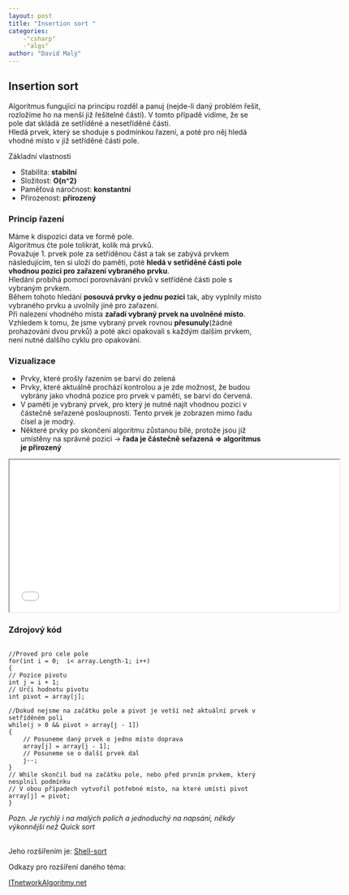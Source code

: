 ```yaml
---
layout: post
title: "Insertion sort "
categories:
    -"csharp"
    -"algs"
author: "David Malý"
--- 
```



## Insertion sort


Algoritmus fungující na principu rozděl a panuj (nejde-li daný problém řešit, rozložíme ho na menší již řešitelné části). V tomto případě vidíme, že se pole dat skládá ze setříděné a nesetříděné části.
<br>Hledá prvek, který se shoduje s podmínkou řazení, a poté pro něj hledá vhodné místo v již setříděné části pole.



Základní vlastnosti


- Stabilita: **stabilní**
- Složitost: **O(n^2)**
- Paměťová náročnost: **konstantní**
- Přirozenost: **přirozený**


### Princip řazení


Máme k dispozici data ve formě pole.
<br>Algoritmus čte pole tolikrát, kolik má prvků. <br>Považuje 1. prvek pole za setříděnou část a tak se zabývá prvkem následujícím, ten si uloží do paměti, poté **hledá v setříděné části pole vhodnou pozici pro zařazení vybraného prvku**. <br>
Hledání probíhá pomocí porovnávání prvků v setříděné části pole s vybraným prvkem. <br>Během tohoto hledání **posouvá prvky o jednu pozici** tak, aby vyplnily místo vybraného prvku a uvolnily jiné pro zařazení.
<br>Při nalezení vhodného místa **zařadí vybraný prvek na uvolněné místo**.
<br>Vzhledem k tomu, že jsme vybraný prvek rovnou **přesunuly**(žádné prohazování dvou prvků) a poté akci opakovali s každým dalším prvkem, není nutné dalšího cyklu pro opakování.<br>




### Vizualizace

- Prvky, které prošly řazením se barví do zelená
- Prvky, které aktuálně prochází kontrolou a je zde možnost, že budou vybrány jako vhodná pozice pro prvek v paměti, se barví do červená.
- V paměti je vybraný prvek, pro který je nutné najít vhodnou pozici v částečně seřazené posloupnosti. Tento prvek je zobrazen mimo řadu čísel a je modrý.
- Některé prvky po skončení algoritmu zůstanou bílé, protože jsou již umístěny na správné pozici -> **řada je částečně seřazená => algoritmus je přirozený**

<iframe class="center" src="article/algs/animation.php#insert" style="height: 300px;width:650px;" id="iframe"></iframe> 

### Zdrojový kód

```

//Proved pro cele pole
for(int i = 0;  i< array.Length-1; i++)
{// Pozice pivotuint j = i + 1;// Urči hodnotu pivotuint pivot = array[j];//Dokud nejsme na začátku pole a pivot je vetší než aktuální prvek v setříděném poliwhile(j > 0 && pivot > array[j - 1]){	// Posuneme daný prvek o jedno místo doprava	array[j] = array[j - 1];	// Posuneme se o další prvek dal	j--;}// While skončil bud na začátku pole, nebo před prvním prvkem, který nesplnil podmínku// V obou případech vytvořil potřebné místo, na které umísti pivotarray[j] = pivot;
}

```


*Pozn. Je rychlý i na malých polích a jednoduchý na napsání, někdy výkonnější než Quick sort*

<br>Jeho rozšířením je:  [Shell-sort](https://www.algoritmy.net/article/154/Shell-sort)


 Odkazy pro rozšíření daného téma:

[ITnetwork](http://www.itnetwork.cz/algoritmy/razeni/algoritmus-insertion-sort-trideni-cisel-podle-velikosti/)[Algoritmy.net](https://www.algoritmy.net/article/8/Insertion-sort)